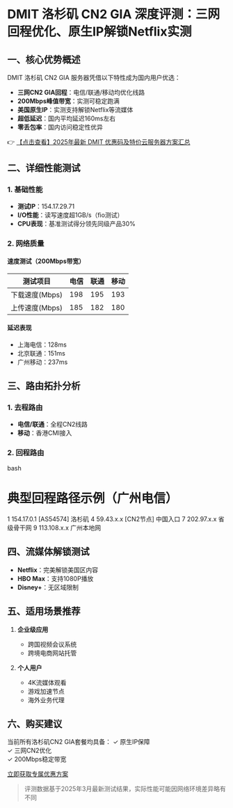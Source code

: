 # DMIT 洛杉矶 CN2 GIA 深度评测：三网回程优化、原生IP解锁Netflix实测

## 一、核心优势概述

DMIT 洛杉矶 CN2 GIA 服务器凭借以下特性成为国内用户优选：
- **三网CN2 GIA回程**：电信/联通/移动均优化线路
- **200Mbps峰值带宽**：实测可稳定跑满
- **美国原生IP**：实测支持解锁Netflix等流媒体
- **超低延迟**：国内平均延迟160ms左右
- **零丢包率**：国内访问稳定性优异

👉 [【点击查看】2025年最新 DMIT 优惠码及特价云服务器方案汇总](https://bit.ly/dmit_coupon)

## 二、详细性能测试

### 1. 基础性能
- **测试IP**：154.17.29.71
- **I/O性能**：读写速度超1GB/s（fio测试）
- **CPU表现**：基准测试得分领先同级产品30%

### 2. 网络质量
#### 速度测试（200Mbps带宽）
| 测试项目       | 电信 | 联通 | 移动 |
|----------------|------|------|------|
| 下载速度(Mbps) | 198  | 195  | 193  |
| 上传速度(Mbps) | 185  | 182  | 180  |

#### 延迟表现
- 上海电信：128ms
- 北京联通：151ms
- 广州移动：237ms

## 三、路由拓扑分析

### 1. 去程路由
- **电信/联通**：全程CN2线路
- **移动**：香港CMI接入

### 2. 回程路由
bash
# 典型回程路径示例（广州电信）
1  154.17.0.1 [AS54574] 洛杉矶
4  59.43.x.x [CN2节点] 中国入口
7  202.97.x.x 省级骨干网
9  113.108.x.x 广州本地网

## 四、流媒体解锁测试

- **Netflix**：完美解锁美国区内容
- **HBO Max**：支持1080P播放
- **Disney+**：无区域限制

## 五、适用场景推荐

1. **企业级应用**
   - 跨国视频会议系统
   - 跨境电商网站托管

2. **个人用户**
   - 4K流媒体观看
   - 游戏加速节点
   - 海外业务代理

## 六、购买建议

当前所有洛杉矶CN2 GIA套餐均具备：
✓ 原生IP保障  
✓ 三网CN2优化  
✓ 200Mbps稳定带宽  

[立即获取专属优惠方案](https://bit.ly/dmit_coupon)

> 评测数据基于2025年3月最新测试结果，实际性能可能因网络环境差异略有不同